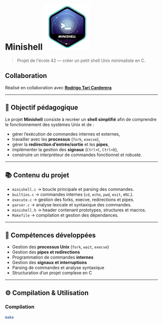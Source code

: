 # Minishell ![42 Badge](https://github.com/Julien-Quinodoz/42-project-badges/blob/main/badges/minishelle.png)</a>

> Projet de l'école 42 — créer un petit shell Unix minimaliste en C.
## Collaboration

Réalisé en collaboration avec **[Rodrigo Tari Carderera](https://github.com/Rodrigotari1)**

---

## 🎯 Objectif pédagogique

Le projet **Minishell** consiste à recréer un **shell simplifié** afin de comprendre le fonctionnement des systèmes Unix et de :
- gérer l’exécution de commandes internes et externes,
- travailler avec les **processus** (`fork`, `execve`),
- gérer la **redirection d’entrée/sortie** et les **pipes**,
- implémenter la gestion des **signaux** (`Ctrl+C`, `Ctrl+D`),
- construire un interpréteur de commandes fonctionnel et robuste.

---

## 📚 Contenu du projet

- `minishell.c` → boucle principale et parsing des commandes.
- `builtins.c` → commandes internes (`cd`, `echo`, `pwd`, `exit`, etc.).
- `execute.c` → gestion des forks, execve, redirections et pipes.
- `parser.c` → analyse lexicale et syntaxique des commandes.
- `minishell.h` → header contenant prototypes, structures et macros.
- `Makefile` → compilation et gestion des dépendances.

---

## 🧠 Compétences développées

- Gestion des **processus Unix** (`fork`, `wait`, `execve`)
- Gestion des **pipes et redirections**
- Programmation de commandes **internes**
- Gestion des **signaux et interruptions**
- Parsing de commandes et analyse syntaxique
- Structuration d’un projet complexe en C

---

## ⚙️ Compilation & Utilisation

### Compilation

```bash
make
